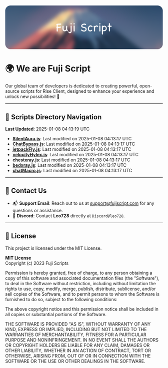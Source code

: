 ![Banner](.github/b.webp)

# 🌍 **We are Fuji Script**

Our global team of developers is dedicated to creating powerful, open-source scripts for Rise Client, designed to enhance your experience and unlock new possibilities! 🌟

---
<!-- SCRIPTS_NAVIGATION_START -->
## 📂 **Scripts Directory Navigation**

**Last Updated**: 2025-01-08 04:13:19 UTC

- **[SilentAura.js](scripts/SilentAura.js)**: Last modified on 2025-01-08 04:13:17 UTC
- **[ChatBypass.js](scripts/ChatBypass.js)**: Last modified on 2025-01-08 04:13:17 UTC
- **[jetpackFly.js](scripts/jetpackFly.js)**: Last modified on 2025-01-08 04:13:17 UTC
- **[velocityHylex.js](scripts/velocityHylex.js)**: Last modified on 2025-01-08 04:13:17 UTC
- **[chestxray.js](scripts/chestxray.js)**: Last modified on 2025-01-08 04:13:17 UTC
- **[bedxray.js](scripts/bedxray.js)**: Last modified on 2025-01-08 04:13:17 UTC
- **[chatMacro.js](scripts/chatMacro.js)**: Last modified on 2025-01-08 04:13:17 UTC

<!-- SCRIPTS_NAVIGATION_END -->

---

## 💬 **Contact Us**  
- 📬 **Support Email**: Reach out to us at [support@fujiscript.com](mailto:support@fujiscript.com) for any questions or assistance.  
- 💬 **Discord**: Contact **Leo728** directly at `Discord@leo728`.

---

## 📜 **License**

This project is licensed under the MIT License.  

**MIT License**  
Copyright (c) 2023 Fuji Scripts  

Permission is hereby granted, free of charge, to any person obtaining a copy of this software and associated documentation files (the "Software"), to deal in the Software without restriction, including without limitation the rights to use, copy, modify, merge, publish, distribute, sublicense, and/or sell copies of the Software, and to permit persons to whom the Software is furnished to do so, subject to the following conditions:  

The above copyright notice and this permission notice shall be included in all copies or substantial portions of the Software.  

THE SOFTWARE IS PROVIDED "AS IS", WITHOUT WARRANTY OF ANY KIND, EXPRESS OR IMPLIED, INCLUDING BUT NOT LIMITED TO THE WARRANTIES OF MERCHANTABILITY, FITNESS FOR A PARTICULAR PURPOSE AND NONINFRINGEMENT. IN NO EVENT SHALL THE AUTHORS OR COPYRIGHT HOLDERS BE LIABLE FOR ANY CLAIM, DAMAGES OR OTHER LIABILITY, WHETHER IN AN ACTION OF CONTRACT, TORT OR OTHERWISE, ARISING FROM, OUT OF OR IN CONNECTION WITH THE SOFTWARE OR THE USE OR OTHER DEALINGS IN THE SOFTWARE.  
